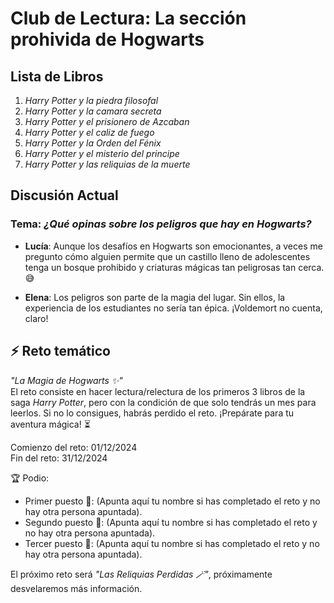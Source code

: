 # Club de Lectura: La sección prohivida de Hogwarts

## Lista de Libros
1. *Harry Potter y la piedra filosofal* 
2. *Harry Potter y la camara secreta* 
3. *Harry Potter y el prisionero de Azcaban* 
4. *Harry Potter y el caliz de fuego* 
5. *Harry Potter y la Orden del Fénix* 
6. *Harry Potter y el misterio del principe* 
7. *Harry Potter y las reliquias de la muerte* 

## Discusión Actual
### Tema: *¿Qué opinas sobre los peligros que hay en Hogwarts?*

- **Lucía**: Aunque los desafíos en Hogwarts son emocionantes, a veces me pregunto cómo alguien permite que un castillo lleno de adolescentes tenga un bosque prohibido y criaturas mágicas tan peligrosas tan cerca. 😅

- **Elena**: Los peligros son parte de la magia del lugar. Sin ellos, la experiencia de los estudiantes no sería tan épica. ¡Voldemort no cuenta, claro!

## ⚡ Reto temático  
*"La Magia de Hogwarts ✨"*  
El reto consiste en hacer lectura/relectura de los primeros 3 libros de la saga *Harry Potter*, pero con la condición de que solo tendrás un mes para leerlos. Si no lo consigues, habrás perdido el reto. ¡Prepárate para tu aventura mágica! ⏳  

Comienzo del reto: 01/12/2024  
Fin del reto: 31/12/2024  

🏆 Podio:  
- Primer puesto 🥇: (Apunta aquí tu nombre si has completado el reto y no hay otra persona apuntada).  
- Segundo puesto 🥈: (Apunta aquí tu nombre si has completado el reto y no hay otra persona apuntada).  
- Tercer puesto 🥉: (Apunta aquí tu nombre si has completado el reto y no hay otra persona apuntada).  

El próximo reto será *"Las Reliquias Perdidas 🪄"*, próximamente desvelaremos más información.